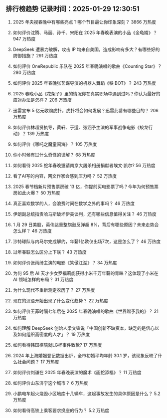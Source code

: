 
## 排行榜趋势 记录时间：2025-01-29 12:30:51
  
  1. 2025 年央视春晚中有哪些亮点？哪个节目最让你印象深刻？ 3866 万热度
    
  2. 如何评价沈腾、马丽、孙千、宋阳在 2025 年春晚表演的小品《金龟婿》？ 947 万热度
    
  3. DeepSeek 遭暴力破解，攻击 IP 均来自美国，造成影响有多大？有哪些好的防御措施？ 291 万热度
    
  4. 如何评价 OneRepublic 乐队在 2025 年春晚演唱的歌曲《Counting Star》？ 280 万热度
    
  5. 如何评价 2025 年春晚张艺谋导演的机器人舞蹈《秧 BOT》？ 243 万热度
    
  6. 2025 春晚小品《花架子》里的情况你在真实职场中遇到过吗？你认为最好的应对办法是怎样？ 206 万热度
    
  7. 迅雷宣布 5 亿元收购虎扑，虎扑将会如何发展？迅雷此番有哪些目的？ 206 万热度
    
  8. 如何评价林超贤执导，黄轩、于适、张涵予主演的军事战争电影《蛟龙行动》？ 139 万热度
    
  9. 如何评价《哪吒之魔童闹海》？ 105 万热度
    
  10. 你小时候有过什么奇怪的误解？ 68 万热度
    
  11. 如何看待 2025 蛇年春晚邀请南京大屠杀相册捐献者埃文·凯尔? 56 万热度
    
  12. 看了AI写的内容，网文作家会感到压力吗？ 52 万热度
    
  13. 2025 春节档新片预售票房破 13 亿，你提前买电影票了吗？今年为何预售票房如此火爆？ 50 万热度
    
  14. 真正喜欢数学的人，会浪费时间在数学之外的事吗？ 46 万热度
    
  15. 伊朗副总统指责哈马斯破坏伊美谈判，还有哪些信息值得关注？ 46 万热度
    
  16. 1 月 29 日美股，英伟达重整旗鼓反弹超 8%，背后有哪些原因？未来走势会怎么样？ 46 万热度
    
  17. 沙特球队与内马尔完成解约，年薪1亿欧仅出场7次，这是怎么了？ 46 万热度
    
  18. 过年春联怎么区分上下联？ 43 万热度
    
  19. 如何评价张雨绮主演的电影《笑傲江湖》？ 34 万热度
    
  20. 为何 95 后 AI 天才少女罗福莉能获得小米千万年薪的青睐？这体现了小米在 AI 领域怎样的布局？ 31 万热度
    
  21. 为什么现代不重新测定农历了？ 27 万热度
    
  22. 现在的汉语开始出现了什么变化趋势？ 22 万热度
    
  23. 如何评价王菲时隔七年后在 2025 年春晚演唱的歌曲《世界赠予我的》？ 21 万热度
    
  24. 如何理解 DeepSeek 创始人梁文锋说「中国创新不缺资本，缺乏的是信心以及如何组织高密度的人才」？ 19 万热度
    
  25. 如何看待韩国棋院就LG杯事件致歉? 17 万热度
    
  26. 2024 年上海婚姻登记数据出炉，全市初婚平均年龄 30.1 岁，该现象反映了什么社会问题？ 17 万热度
    
  27. 如何评价刘谦在 2025 年春晚表演的魔术《画蛇添福》？ 11 万热度
    
  28. 如何评价山东济宁这个城市？ 6 万热度
    
  29. 小鹏电车起火烧毁小区地库十几辆车，这起事故发生的具体原因是什么？ 5.2 万热度
    
  30. 如何看待高铁上乘客要求换座的行为？ 5.2 万热度
    